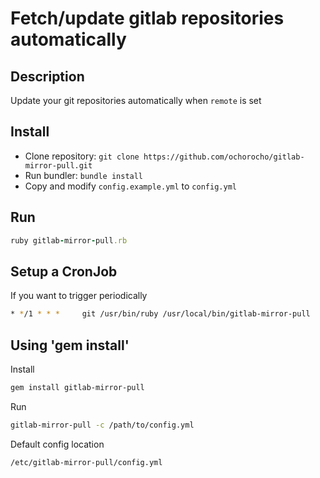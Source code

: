 Fetch/update gitlab repositories automatically
==============================================

Description
-----------

Update your git repositories automatically when `remote` is set

Install
-------

- Clone repository: `git clone https://github.com/ochorocho/gitlab-mirror-pull.git`
- Run bundler: `bundle install`
- Copy and modify `config.example.yml` to `config.yml`

Run
---

```ruby
ruby gitlab-mirror-pull.rb
```

Setup a CronJob
---------------

If you want to trigger periodically 

```bash
* */1 * * *     git /usr/bin/ruby /usr/local/bin/gitlab-mirror-pull
```

Using 'gem install'
-------------------

Install

```bash
gem install gitlab-mirror-pull
```

Run

```bash
gitlab-mirror-pull -c /path/to/config.yml
```

Default config location

```
/etc/gitlab-mirror-pull/config.yml
```

